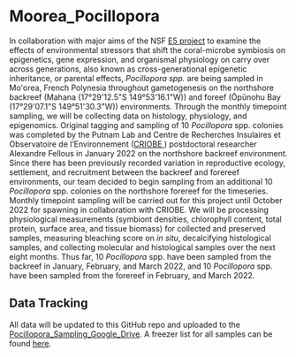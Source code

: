 # Moorea_Pocillopora

In collaboration with major aims of the NSF [E5 project](https://e5coral.org/) to examine the effects of environmental stressors that shift the coral-microbe symbiosis on epigenetics, gene expression, and organismal physiology on carry over across generations, also known as cross-generational epigenetic inheritance, or parental effects, *Pocillopora spp.* are being sampled in Mo'orea, French Polynesia throughout gametogenesis on the northshore backreef (Mahana (17°29'12.5"S 149°53'16.1"W)) and foreef (Ōpūnohu Bay (17°29'07.1"S 149°51'30.3"W)) environments. Through the monthly timepoint sampling, we will be collecting data on histology, physiology, and epigenomics. Original tagging and sampling of 10 *Pocillopora* spp. colonies was completed by the Putnam Lab and Centre de Recherches Insulaires et Observatoire de l’Environnement ([CRIOBE ](http://www.criobe.pf)) postdoctoral researcher Alexandre Fellous in January 2022 on the northshore backreef environment. Since there has been previously recorded variation in reproductive ecology, settlement, and recruitment between the backreef and forereef environments, our team decided to begin sampling from an additional 10 *Pocillopora* spp. colonies on the northshore forereef for the timeseries. Monthly timepoint sampling will be carried out for this project until October 2022 for spawning in collaboration with CRIOBE. We will be processing physiological measurements (symbiont densities, chlorophyll content, total protein, surface area,  and tissue biomass) for collected and preserved samples, measuring bleaching score on *in situ*, decalcifying histological samples, and collecting molecular and histological samples over the next eight months. Thus far, 10 *Pocillopora* spp. have been sampled from the backreef in January, February, and March 2022, and 10 *Pocillopora* spp. have been sampled from the forereef in February, and March 2022. 

## Data Tracking
All data will be updated to this GitHub repo and uploaded to the [Pocillopora_Sampling_Google_Drive](https://drive.google.com/drive/u/0/folders/1w3KdwBZaaAFh8UdbOXM3KZCofldOC53i). A freezer list for all samples can be found [here](https://docs.google.com/spreadsheets/d/1nDgpn11vObWHyRcG5Qb2NstzV8tTP647Pb6OeyUiF-0/edit#gid=512468433).
